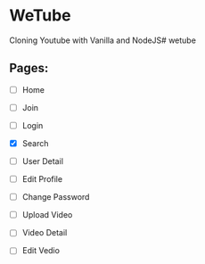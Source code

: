 # WeTube

Cloning Youtube with Vanilla and NodeJS# wetube

## Pages:

- [ ] Home
- [ ] Join
- [ ] Login
- [X] Search
- [ ] User Detail
- [ ] Edit Profile
- [ ] Change Password
- [ ] Upload Video
- [ ] Video Detail
- [ ] Edit Vedio

